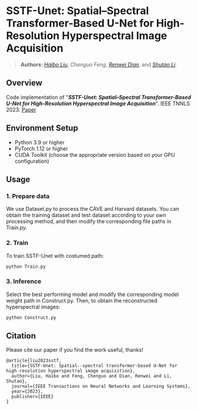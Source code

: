 # SSTF-Unet: Spatial–Spectral Transformer-Based U-Net for High-Resolution Hyperspectral Image Acquisition
> **Authors:** 
> [*Haibo Liu*](https://scholar.google.com.hk/citations?hl=zh-CN&user=SisjYXYAAAAJ),
> *Chenguo Feng*,
> [*Renwei Dian*](https://scholar.google.com.hk/citations?hl=zh-CN&user=EoTrH5UAAAAJ),
> and [*Shutao Li*](https://scholar.google.com.hk/citations?hl=zh-CN&user=PlBq8n8AAAAJ).

## Overview
Code implementation of "_**SSTF-Unet: Spatial–Spectral Transformer-Based U-Net for High-Resolution Hyperspectral Image Acquisition**_".  IEEE TNNLS 2023. [Paper](https://ieeexplore.ieee.org/document/10260685/)

## Environment Setup

- Python 3.9 or higher
- PyTorch 1.12 or higher
- CUDA Toolkit (choose the appropriate version based on your GPU configuration)

## Usage
### 1. Prepare data
We use Dataset.py to process the CAVE and Harvard datasets. You can obtain the training dataset and test dataset according to your own processing method, and then modify the corresponding file paths in Train.py.

### 2. Train
To train SSTF-Unet with costumed path:

```bash
python Train.py
```
### 3. Inference

Select the best performing model and modify the corresponding model weight path in Construct.py. Then, to obtain the reconstructed hyperspectral images:

```bash
python Construct.py
```

## Citation

Please cite our paper if you find the work useful, thanks!

    @article{liu2023sstf,
      title={SSTF-Unet: Spatial--spectral transformer-based U-Net for high-resolution hyperspectral image acquisition},
      author={Liu, Haibo and Feng, Chenguo and Dian, Renwei and Li, Shutao},
      journal={IEEE Transactions on Neural Networks and Learning Systems},
      year={2023},
      publisher={IEEE}
    }
 
